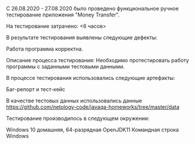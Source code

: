 С 26.08.2020 - 27.08.2020 было проведено функциональное ручное тестирование приложения "Money Transfer".

На тестирование затрачено: <6 часов>

В результате тестирования выявлены следующие дефекты:

Работа программа корректна.

Описание процесса тестирования: Необходимо протестировать работу программы с заданными тестовыми данными.

В процессе тестирования использовались следующие артефакты:

Баг-репорт и тест-кейс

В качестве тестовых данных использовались данные https://github.com/netology-code/javaqa-homeworks/tree/master/data

Тестирование производилось в следующем окружении:

Windows 10 домашняя, 64-разрядная OpenJDK11 Командная строка Windows
